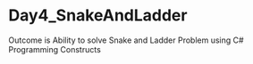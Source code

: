 # Day4_SnakeAndLadder
Outcome is Ability to solve Snake and Ladder Problem using C# Programming Constructs
